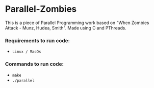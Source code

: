 # Parallel-Zombies
This is a piece of Parallel Programming work based on "When Zombies Attack - Munz, Hudea, Smith". Made using C and PThreads.

### Requirements to run code:
- `Linux / MacOs`

### Commands to run code:
- `make`
- `./parallel`
